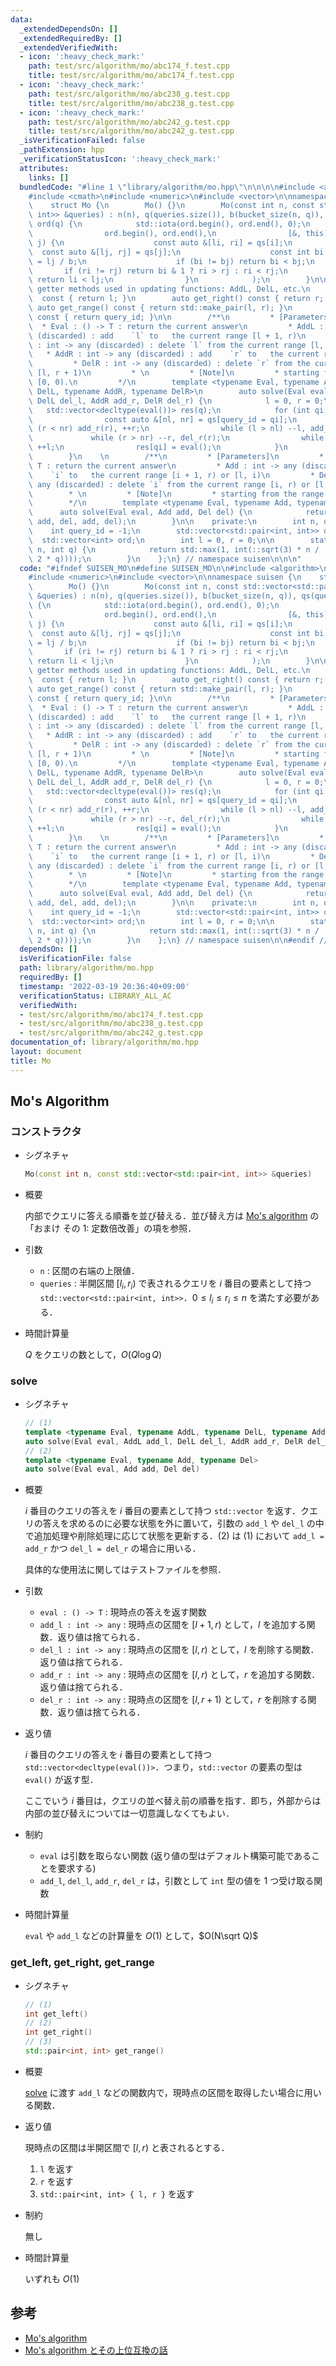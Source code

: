 ```yaml
---
data:
  _extendedDependsOn: []
  _extendedRequiredBy: []
  _extendedVerifiedWith:
  - icon: ':heavy_check_mark:'
    path: test/src/algorithm/mo/abc174_f.test.cpp
    title: test/src/algorithm/mo/abc174_f.test.cpp
  - icon: ':heavy_check_mark:'
    path: test/src/algorithm/mo/abc238_g.test.cpp
    title: test/src/algorithm/mo/abc238_g.test.cpp
  - icon: ':heavy_check_mark:'
    path: test/src/algorithm/mo/abc242_g.test.cpp
    title: test/src/algorithm/mo/abc242_g.test.cpp
  _isVerificationFailed: false
  _pathExtension: hpp
  _verificationStatusIcon: ':heavy_check_mark:'
  attributes:
    links: []
  bundledCode: "#line 1 \"library/algorithm/mo.hpp\"\n\n\n\n#include <algorithm>\n\
    #include <cmath>\n#include <numeric>\n#include <vector>\n\nnamespace suisen {\n\
    \    struct Mo {\n        Mo() {}\n        Mo(const int n, const std::vector<std::pair<int,\
    \ int>> &queries) : n(n), q(queries.size()), b(bucket_size(n, q)), qs(queries),\
    \ ord(q) {\n            std::iota(ord.begin(), ord.end(), 0);\n            std::sort(\n\
    \                ord.begin(), ord.end(),\n                [&, this](int i, int\
    \ j) {\n                    const auto &[li, ri] = qs[i];\n                  \
    \  const auto &[lj, rj] = qs[j];\n                    const int bi = li / b, bj\
    \ = lj / b;\n                    if (bi != bj) return bi < bj;\n             \
    \       if (ri != rj) return bi & 1 ? ri > rj : ri < rj;\n                   \
    \ return li < lj;\n                }\n            );\n        }\n\n        //\
    \ getter methods used in updating functions: AddL, DelL, etc.\n        auto get_left()\
    \  const { return l; }\n        auto get_right() const { return r; }\n       \
    \ auto get_range() const { return std::make_pair(l, r); }\n        auto get_query_id()\
    \ const { return query_id; }\n\n        /**\n         * [Parameters]\n       \
    \  * Eval : () -> T : return the current answer\n         * AddL : int -> any\
    \ (discarded) : add    `l` to   the current range [l + 1, r)\n         * DelL\
    \ : int -> any (discarded) : delete `l` from the current range [l, r)\n      \
    \   * AddR : int -> any (discarded) : add    `r` to   the current range [l, r)\n\
    \         * DelR : int -> any (discarded) : delete `r` from the current range\
    \ [l, r + 1)\n         * \n         * [Note]\n         * starting from the range\
    \ [0, 0).\n         */\n        template <typename Eval, typename AddL, typename\
    \ DelL, typename AddR, typename DelR>\n        auto solve(Eval eval, AddL add_l,\
    \ DelL del_l, AddR add_r, DelR del_r) {\n            l = 0, r = 0;\n         \
    \   std::vector<decltype(eval())> res(q);\n            for (int qi : ord) {\n\
    \                const auto &[nl, nr] = qs[query_id = qi];\n                while\
    \ (r < nr) add_r(r), ++r;\n                while (l > nl) --l, add_l(l);\n   \
    \             while (r > nr) --r, del_r(r);\n                while (l < nl) del_l(l),\
    \ ++l;\n                res[qi] = eval();\n            }\n            return res;\n\
    \        }\n    \n        /**\n         * [Parameters]\n         * Eval : () ->\
    \ T : return the current answer\n         * Add : int -> any (discarded) : add\
    \    `i` to   the current range [i + 1, r) or [l, i)\n         * Del : int ->\
    \ any (discarded) : delete `i` from the current range [i, r) or [l, i + 1)\n \
    \        * \n         * [Note]\n         * starting from the range [0, 0).\n \
    \        */\n        template <typename Eval, typename Add, typename Del>\n  \
    \      auto solve(Eval eval, Add add, Del del) {\n            return solve(eval,\
    \ add, del, add, del);\n        }\n\n    private:\n        int n, q, b;\n    \
    \    int query_id = -1;\n        std::vector<std::pair<int, int>> qs;\n      \
    \  std::vector<int> ord;\n        int l = 0, r = 0;\n\n        static int bucket_size(int\
    \ n, int q) {\n            return std::max(1, int(::sqrt(3) * n / ::sqrt(std::max(1,\
    \ 2 * q))));\n        }\n    };\n} // namespace suisen\n\n\n"
  code: "#ifndef SUISEN_MO\n#define SUISEN_MO\n\n#include <algorithm>\n#include <cmath>\n\
    #include <numeric>\n#include <vector>\n\nnamespace suisen {\n    struct Mo {\n\
    \        Mo() {}\n        Mo(const int n, const std::vector<std::pair<int, int>>\
    \ &queries) : n(n), q(queries.size()), b(bucket_size(n, q)), qs(queries), ord(q)\
    \ {\n            std::iota(ord.begin(), ord.end(), 0);\n            std::sort(\n\
    \                ord.begin(), ord.end(),\n                [&, this](int i, int\
    \ j) {\n                    const auto &[li, ri] = qs[i];\n                  \
    \  const auto &[lj, rj] = qs[j];\n                    const int bi = li / b, bj\
    \ = lj / b;\n                    if (bi != bj) return bi < bj;\n             \
    \       if (ri != rj) return bi & 1 ? ri > rj : ri < rj;\n                   \
    \ return li < lj;\n                }\n            );\n        }\n\n        //\
    \ getter methods used in updating functions: AddL, DelL, etc.\n        auto get_left()\
    \  const { return l; }\n        auto get_right() const { return r; }\n       \
    \ auto get_range() const { return std::make_pair(l, r); }\n        auto get_query_id()\
    \ const { return query_id; }\n\n        /**\n         * [Parameters]\n       \
    \  * Eval : () -> T : return the current answer\n         * AddL : int -> any\
    \ (discarded) : add    `l` to   the current range [l + 1, r)\n         * DelL\
    \ : int -> any (discarded) : delete `l` from the current range [l, r)\n      \
    \   * AddR : int -> any (discarded) : add    `r` to   the current range [l, r)\n\
    \         * DelR : int -> any (discarded) : delete `r` from the current range\
    \ [l, r + 1)\n         * \n         * [Note]\n         * starting from the range\
    \ [0, 0).\n         */\n        template <typename Eval, typename AddL, typename\
    \ DelL, typename AddR, typename DelR>\n        auto solve(Eval eval, AddL add_l,\
    \ DelL del_l, AddR add_r, DelR del_r) {\n            l = 0, r = 0;\n         \
    \   std::vector<decltype(eval())> res(q);\n            for (int qi : ord) {\n\
    \                const auto &[nl, nr] = qs[query_id = qi];\n                while\
    \ (r < nr) add_r(r), ++r;\n                while (l > nl) --l, add_l(l);\n   \
    \             while (r > nr) --r, del_r(r);\n                while (l < nl) del_l(l),\
    \ ++l;\n                res[qi] = eval();\n            }\n            return res;\n\
    \        }\n    \n        /**\n         * [Parameters]\n         * Eval : () ->\
    \ T : return the current answer\n         * Add : int -> any (discarded) : add\
    \    `i` to   the current range [i + 1, r) or [l, i)\n         * Del : int ->\
    \ any (discarded) : delete `i` from the current range [i, r) or [l, i + 1)\n \
    \        * \n         * [Note]\n         * starting from the range [0, 0).\n \
    \        */\n        template <typename Eval, typename Add, typename Del>\n  \
    \      auto solve(Eval eval, Add add, Del del) {\n            return solve(eval,\
    \ add, del, add, del);\n        }\n\n    private:\n        int n, q, b;\n    \
    \    int query_id = -1;\n        std::vector<std::pair<int, int>> qs;\n      \
    \  std::vector<int> ord;\n        int l = 0, r = 0;\n\n        static int bucket_size(int\
    \ n, int q) {\n            return std::max(1, int(::sqrt(3) * n / ::sqrt(std::max(1,\
    \ 2 * q))));\n        }\n    };\n} // namespace suisen\n\n#endif // SUISEN_MO\n"
  dependsOn: []
  isVerificationFile: false
  path: library/algorithm/mo.hpp
  requiredBy: []
  timestamp: '2022-03-19 20:36:40+09:00'
  verificationStatus: LIBRARY_ALL_AC
  verifiedWith:
  - test/src/algorithm/mo/abc174_f.test.cpp
  - test/src/algorithm/mo/abc238_g.test.cpp
  - test/src/algorithm/mo/abc242_g.test.cpp
documentation_of: library/algorithm/mo.hpp
layout: document
title: Mo
---
```


## Mo's Algorithm

### コンストラクタ

- シグネチャ

  ```cpp
  Mo(const int n, const std::vector<std::pair<int, int>> &queries)
  ```

- 概要

  内部でクエリに答える順番を並び替える．並び替え方は [Mo's algorithm](https://ei1333.hateblo.jp/entry/2017/09/11/211011) の「おまけ その 1: 定数倍改善」の項を参照．

- 引数

  - `n` : 区間の右端の上限値．
  - `queries` : 半開区間 $[l_i,r_i)$ で表されるクエリを $i$ 番目の要素として持つ `std::vector<std::pair<int, int>>`．$0\leq l_i\leq r_i\leq n$ を満たす必要がある．

- 時間計算量

  $Q$ をクエリの数として，$O(Q\log Q)$

### solve

- シグネチャ

  ```cpp
  // (1)
  template <typename Eval, typename AddL, typename DelL, typename AddR, typename DelR>
  auto solve(Eval eval, AddL add_l, DelL del_l, AddR add_r, DelR del_r)
  // (2)
  template <typename Eval, typename Add, typename Del>
  auto solve(Eval eval, Add add, Del del)
  ```

- 概要

  $i$ 番目のクエリの答えを $i$ 番目の要素として持つ `std::vector` を返す．クエリの答えを求めるのに必要な状態を外に置いて，引数の `add_l` や `del_l` の中で追加処理や削除処理に応じて状態を更新する．(2) は (1) において `add_l = add_r` かつ `del_l = del_r` の場合に用いる．

  具体的な使用法に関してはテストファイルを参照．

- 引数

  - `eval : () -> T` : 現時点の答えを返す関数
  - `add_l : int -> any` : 現時点の区間を $[l+1,r)$ として，$l$ を追加する関数．返り値は捨てられる．
  - `del_l : int -> any` : 現時点の区間を $[l,r)$ として，$l$ を削除する関数．返り値は捨てられる．
  - `add_r : int -> any` : 現時点の区間を $[l,r)$ として，$r$ を追加する関数．返り値は捨てられる．
  - `del_r : int -> any` : 現時点の区間を $[l,r+1)$ として，$r$ を削除する関数．返り値は捨てられる．

- 返り値

  $i$ 番目のクエリの答えを $i$ 番目の要素として持つ `std::vector<decltype(eval())>`．つまり，`std::vector` の要素の型は `eval()` が返す型．

  ここでいう $i$ 番目は，クエリの並べ替え前の順番を指す．即ち，外部からは内部の並び替えについては一切意識しなくてもよい．

- 制約

  - `eval` は引数を取らない関数 (返り値の型はデフォルト構築可能であることを要求する)
  - `add_l`, `del_l`, `add_r`, `del_r` は，引数として `int` 型の値を 1 つ受け取る関数

- 時間計算量

  `eval` や `add_l` などの計算量を $O(1)$ として，$O(N\sqrt Q)$

### get_left, get_right, get_range

- シグネチャ

  ```cpp
  // (1)
  int get_left()
  // (2)
  int get_right()
  // (3)
  std::pair<int, int> get_range()
  ```

- 概要

  [solve](#solve) に渡す `add_l` などの関数内で，現時点の区間を取得したい場合に用いる関数．

- 返り値

  現時点の区間は半開区間で $[l,r)$ と表されるとする．

  1. `l` を返す
  2. `r` を返す
  3. `std::pair<int, int> { l, r }` を返す

- 制約

  無し

- 時間計算量

  いずれも $O(1)$

## 参考

  - [Mo's algorithm](https://ei1333.hateblo.jp/entry/2017/09/11/211011)
  - [Mo's algorithm とその上位互換の話](https://snuke.hatenablog.com/entry/2016/07/01/000000)
